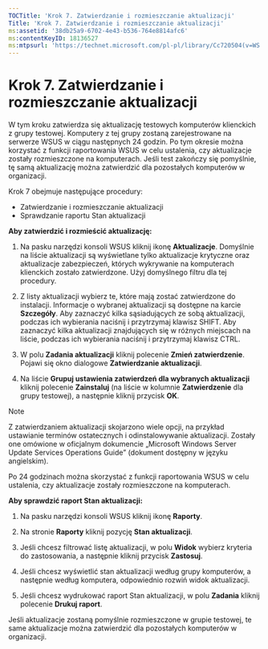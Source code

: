 ```yaml
---
TOCTitle: 'Krok 7. Zatwierdzanie i rozmieszczanie aktualizacji'
Title: 'Krok 7. Zatwierdzanie i rozmieszczanie aktualizacji'
ms:assetid: '38db25a9-6702-4e43-b536-764e8814afc6'
ms:contentKeyID: 18136527
ms:mtpsurl: 'https://technet.microsoft.com/pl-pl/library/Cc720504(v=WS.10)'
---
```


Krok 7. Zatwierdzanie i rozmieszczanie aktualizacji
===================================================

W tym kroku zatwierdza się aktualizację testowych komputerów klienckich z grupy testowej. Komputery z tej grupy zostaną zarejestrowane na serwerze WSUS w ciągu następnych 24 godzin. Po tym okresie można korzystać z funkcji raportowania WSUS w celu ustalenia, czy aktualizacje zostały rozmieszczone na komputerach. Jeśli test zakończy się pomyślnie, tę samą aktualizację można zatwierdzić dla pozostałych komputerów w organizacji.

Krok 7 obejmuje następujące procedury:

-   Zatwierdzanie i rozmieszczanie aktualizacji
-   Sprawdzanie raportu Stan aktualizacji

**Aby zatwierdzić i rozmieścić aktualizację:**
1.  Na pasku narzędzi konsoli WSUS kliknij ikonę **Aktualizacje**. Domyślnie na liście aktualizacji są wyświetlane tylko aktualizacje krytyczne oraz aktualizacje zabezpieczeń, których wykrywanie na komputerach klienckich zostało zatwierdzone. Użyj domyślnego filtru dla tej procedury.

2.  Z listy aktualizacji wybierz te, które mają zostać zatwierdzone do instalacji. Informacje o wybranej aktualizacji są dostępne na karcie **Szczegóły**. Aby zaznaczyć kilka sąsiadujących ze sobą aktualizacji, podczas ich wybierania naciśnij i przytrzymaj klawisz SHIFT. Aby zaznaczyć kilka aktualizacji znajdujących się w różnych miejscach na liście, podczas ich wybierania naciśnij i przytrzymaj klawisz CTRL.

3.  W polu **Zadania aktualizacji** kliknij polecenie **Zmień zatwierdzenie**. Pojawi się okno dialogowe **Zatwierdzanie aktualizacji**.

4.  Na liście **Grupuj ustawienia zatwierdzeń dla wybranych aktualizacji** kliknij polecenie **Zainstaluj** (na liście w kolumnie **Zatwierdzenie** dla grupy testowej), a następnie kliknij przycisk **OK**.

> [!note]  
> Z zatwierdzaniem aktualizacji skojarzono wiele opcji, na przykład ustawianie terminów ostatecznych i odinstalowywanie aktualizacji. Zostały one omówione w oficjalnym dokumencie „Microsoft Windows Server Update Services Operations Guide” (dokument dostępny w języku angielskim). 

Po 24 godzinach można skorzystać z funkcji raportowania WSUS w celu ustalenia, czy aktualizacje zostały rozmieszczone na komputerach.

**Aby sprawdzić raport Stan aktualizacji:**
1.  Na pasku narzędzi konsoli WSUS kliknij ikonę **Raporty**.

2.  Na stronie **Raporty** kliknij pozycję **Stan aktualizacji**.

3.  Jeśli chcesz filtrować listę aktualizacji, w polu **Widok** wybierz kryteria do zastosowania, a następnie kliknij przycisk **Zastosuj**.

4.  Jeśli chcesz wyświetlić stan aktualizacji według grupy komputerów, a następnie według komputera, odpowiednio rozwiń widok aktualizacji.

5.  Jeśli chcesz wydrukować raport Stan aktualizacji, w polu **Zadania** kliknij polecenie **Drukuj raport**.

Jeśli aktualizacje zostaną pomyślnie rozmieszczone w grupie testowej, te same aktualizacje można zatwierdzić dla pozostałych komputerów w organizacji.
